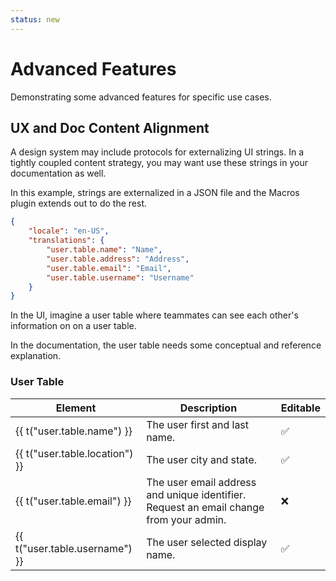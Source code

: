 ```yaml
---
status: new
---
```

# Advanced Features

Demonstrating some advanced features for specific use cases.

## UX and Doc Content Alignment

A design system may include protocols for externalizing UI strings. In a tightly coupled content strategy, you may want use these strings in your documentation as well.

In this example, strings are externalized in a JSON file and the Macros plugin extends out to do the rest. 

```json
{ 
    "locale": "en-US", 
    "translations": { 
        "user.table.name": "Name", 
        "user.table.address": "Address",
        "user.table.email": "Email",
        "user.table.username": "Username"
    } 
}
```

In the UI, imagine a user table where teammates can see each other's information on on a user table.

In the documentation, the user table needs some conceptual and reference explanation.

### User Table

| Element | Description | Editable |
|---------|-------------|----------|
| {{ t("user.table.name") }} | The user first and last name. | ✅ |
| {{ t("user.table.location") }} | The user city and state. | ✅ |
| {{ t("user.table.email") }} | The user email address and unique identifier. Request an email change from your admin. | ❌ |
| {{ t("user.table.username") }} | The user selected display name. | ✅ |
